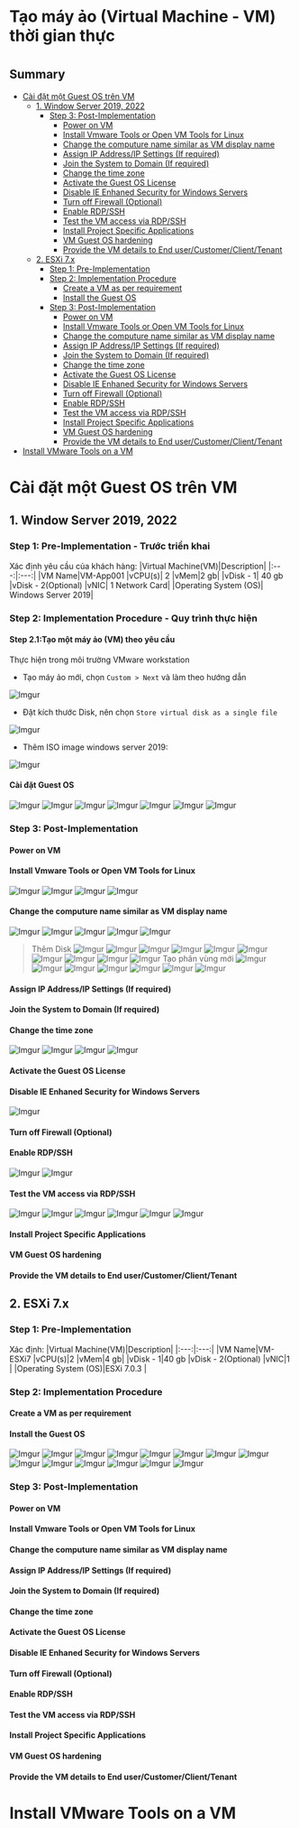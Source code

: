 <h1>Tạo máy ảo (Virtual Machine - VM) thời gian thực <h1>

<h2>Summary</h2>

- [Cài đặt một Guest OS trên VM](#cài-đặt-một-guest-os-trên-vm)
  - [1. Window Server 2019, 2022](#1-window-server-2019-2022)
    - [Step 3: Post-Implementation](#step-3-post-implementation)
      - [Power on VM](#power-on-vm)
      - [Install Vmware Tools or Open VM Tools for Linux](#install-vmware-tools-or-open-vm-tools-for-linux)
      - [Change the computure name similar as VM display name](#change-the-computure-name-similar-as-vm-display-name)
      - [Assign IP Address/IP Settings (If required)](#assign-ip-addressip-settings-if-required)
      - [Join the System to Domain (If required)](#join-the-system-to-domain-if-required)
      - [Change the time zone](#change-the-time-zone)
      - [Activate the Guest OS License](#activate-the-guest-os-license)
      - [Disable IE Enhaned Security for Windows Servers](#disable-ie-enhaned-security-for-windows-servers)
      - [Turn off Firewall (Optional)](#turn-off-firewall-optional)
      - [Enable RDP/SSH](#enable-rdpssh)
      - [Test the VM access via RDP/SSH](#test-the-vm-access-via-rdpssh)
      - [Install Project Specific Applications](#install-project-specific-applications)
      - [VM Guest OS hardening](#vm-guest-os-hardening)
      - [Provide the VM details to End user/Customer/Client/Tenant](#provide-the-vm-details-to-end-usercustomerclienttenant)
  - [2. ESXi 7.x](#2-esxi-7x)
    - [Step 1: Pre-Implementation](#step-1-pre-implementation)
    - [Step 2: Implementation Procedure](#step-2-implementation-procedure)
      - [Create a VM as per requirement](#create-a-vm-as-per-requirement)
      - [Install the Guest OS](#install-the-guest-os)
    - [Step 3: Post-Implementation](#step-3-post-implementation-1)
      - [Power on VM](#power-on-vm-1)
      - [Install Vmware Tools or Open VM Tools for Linux](#install-vmware-tools-or-open-vm-tools-for-linux-1)
      - [Change the computure name similar as VM display name](#change-the-computure-name-similar-as-vm-display-name-1)
      - [Assign IP Address/IP Settings (If required)](#assign-ip-addressip-settings-if-required-1)
      - [Join the System to Domain (If required)](#join-the-system-to-domain-if-required-1)
      - [Change the time zone](#change-the-time-zone-1)
      - [Activate the Guest OS License](#activate-the-guest-os-license-1)
      - [Disable IE Enhaned Security for Windows Servers](#disable-ie-enhaned-security-for-windows-servers-1)
      - [Turn off Firewall (Optional)](#turn-off-firewall-optional-1)
      - [Enable RDP/SSH](#enable-rdpssh-1)
      - [Test the VM access via RDP/SSH](#test-the-vm-access-via-rdpssh-1)
      - [Install Project Specific Applications](#install-project-specific-applications-1)
      - [VM Guest OS hardening](#vm-guest-os-hardening-1)
      - [Provide the VM details to End user/Customer/Client/Tenant](#provide-the-vm-details-to-end-usercustomerclienttenant-1)
- [Install VMware Tools on a VM](#install-vmware-tools-on-a-vm)

# Cài đặt một Guest OS trên VM
## 1. Window Server 2019, 2022
<h3> Step 1: Pre-Implementation - Trước triển khai</h3>
Xác định yêu cầu của khách hàng:
|Virtual Machine(VM)|Description|
|:---:|:---:|
|VM Name|VM-App001
|vCPU(s)| 2
|vMem|2 gb| 
|vDisk - 1| 40 gb
|vDisk - 2(Optional)
|vNIC| 1 Network Card|
|Operating System (OS)| Windows Server 2019|

<h3> Step 2: Implementation Procedure - Quy trình thực hiện</h3>

<h4>Step 2.1:Tạo một máy ảo (VM) theo yêu cầu</h4>

Thực hiện trong môi trường VMware workstation
- Tạo máy ảo mới, chọn `Custom > Next` và làm theo hướng dẫn

![Imgur](https://i.imgur.com/PhbSFW0.png)
- Đặt kích thước Disk, nên chọn `Store virtual disk as a single file`

![Imgur](https://i.imgur.com/Fu1wvwU.png)
- Thêm ISO image windows server 2019:

![Imgur](https://i.imgur.com/OP0B984.png)

<h4> Cài đặt Guest OS </h4>

![Imgur](https://i.imgur.com/CxIayQv.png)
![Imgur](https://i.imgur.com/6ADy86a.png)
![Imgur](https://i.imgur.com/fKA4HDF.png)
![Imgur](https://i.imgur.com/Bdn6PnT.png)
![Imgur](https://i.imgur.com/cppCRUQ.png)
![Imgur](https://i.imgur.com/NVvANgM.png)
![Imgur](https://i.imgur.com/1OuDuNW.png)
### Step 3: Post-Implementation
#### Power on VM
#### Install Vmware Tools or Open VM Tools for Linux
![Imgur](https://i.imgur.com/1HiTS1G.png)
![Imgur](https://i.imgur.com/qg4dZC7.png)
![Imgur](https://i.imgur.com/VqGGPZZ.png)
![Imgur](https://i.imgur.com/XKm6SzJ.png)
#### Change the computure name similar as VM display name
![Imgur](https://i.imgur.com/l0VdJsg.png)
![Imgur](https://i.imgur.com/xYVNafk.png)
![Imgur](https://i.imgur.com/MNKmmXg.png)
![Imgur](https://i.imgur.com/3OKWG0d.png)
![Imgur](https://i.imgur.com/kJFamJ6.png)

> Thêm Disk
![Imgur](https://i.imgur.com/Xxoy0Ti.png)
![Imgur](https://i.imgur.com/UmVR4sD.png)
![Imgur](https://i.imgur.com/ShOo1eF.png)
![Imgur](https://i.imgur.com/eb6OEYO.png)
![Imgur](https://i.imgur.com/mMh3tut.png)
![Imgur](https://i.imgur.com/0CSu9d0.png)
![Imgur](https://i.imgur.com/XyjRQDP.png)
![Imgur](https://i.imgur.com/7Zrn7UL.png)
![Imgur](https://i.imgur.com/uDkQ7mx.png)
![Imgur](https://i.imgur.com/MsmGtKK.png)
> Tạo phân vùng mới
![Imgur](https://i.imgur.com/oHA5BGN.png)
![Imgur](https://i.imgur.com/CTEYgRT.png)
![Imgur](https://i.imgur.com/UZR8A3H.png)
![Imgur](https://i.imgur.com/yLyVEwS.png)
![Imgur](https://i.imgur.com/phTtZZx.png)
![Imgur](https://i.imgur.com/a1ddQ7j.png)
![Imgur](https://i.imgur.com/wDFyTTy.png)

#### Assign IP Address/IP Settings (If required)
#### Join the System to Domain (If required)
#### Change the time zone
![Imgur](https://i.imgur.com/l2o8Xiv.png)
![Imgur](https://i.imgur.com/yol6ffH.png)
![Imgur](https://i.imgur.com/jfdvREr.png)
![Imgur](https://i.imgur.com/WZTSxom.png)
#### Activate the Guest OS License
#### Disable IE Enhaned Security for Windows Servers
![Imgur](https://i.imgur.com/WkYQFmi.png)
#### Turn off Firewall (Optional)
#### Enable RDP/SSH
![Imgur](https://i.imgur.com/wxaS9Ey.png)
![Imgur](https://i.imgur.com/li1vxhG.png)
#### Test the VM access via RDP/SSH
![Imgur](https://i.imgur.com/3ejFNzb.png)
![Imgur](https://i.imgur.com/bLTKmUf.png)
![Imgur](https://i.imgur.com/rP0IovV.png)
![Imgur](https://i.imgur.com/k1wLuGN.png)
![Imgur](https://i.imgur.com/Y6kZDYE.png)
![Imgur](https://i.imgur.com/TuypZnM.png)
#### Install Project Specific Applications
#### VM Guest OS hardening
#### Provide the VM details to End user/Customer/Client/Tenant
## 2. ESXi 7.x
### Step 1: Pre-Implementation
Xác định:
|Virtual Machine(VM)|Description|
|:---:|:---:|
|VM Name|VM-ESXi7
|vCPU(s)|2
|vMem|4 gb|
|vDisk - 1|40 gb
|vDisk - 2(Optional)
|vNIC|1 |
|Operating System (OS)|ESXi 7.0.3 |

### Step 2: Implementation Procedure
#### Create a VM as per requirement

#### Install the Guest OS
![Imgur](https://i.imgur.com/CjnfyP1.png)
![Imgur](https://i.imgur.com/tmWUIpm.png)
![Imgur](https://i.imgur.com/HeJEZxv.png)
![Imgur](https://i.imgur.com/qzw7AwM.png)
![Imgur](https://i.imgur.com/s3j3dpF.png)
![Imgur](https://i.imgur.com/eIqqbnt.png)
![Imgur](https://i.imgur.com/eVEX3lk.png)
![Imgur](https://i.imgur.com/T5U8T6T.png)
![Imgur](https://i.imgur.com/XlNsOLp.png)
![Imgur](https://i.imgur.com/1Tg6aZN.png)
![Imgur](https://i.imgur.com/lgj7yN8.png)
![Imgur](https://i.imgur.com/Sf01bmh.png)
![Imgur](https://i.imgur.com/xFszzkH.png)
![Imgur](https://i.imgur.com/lJS8pmQ.png)
### Step 3: Post-Implementation
#### Power on VM
#### Install Vmware Tools or Open VM Tools for Linux
#### Change the computure name similar as VM display name
#### Assign IP Address/IP Settings (If required)
#### Join the System to Domain (If required)
#### Change the time zone
#### Activate the Guest OS License
#### Disable IE Enhaned Security for Windows Servers
#### Turn off Firewall (Optional)
#### Enable RDP/SSH
#### Test the VM access via RDP/SSH
#### Install Project Specific Applications
#### VM Guest OS hardening
#### Provide the VM details to End user/Customer/Client/Tenant
# Install VMware Tools on a VM